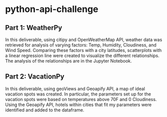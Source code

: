 # python-api-challenge

## Part 1: WeatherPy

In this deliverable, using citipy and OpenWeatherMap API, weather data was retrieved for analysis of varying factors: Temp, Humidity, Cloudiness, and Wind Speed. Comparing these factors with a city latitudes, scatterplots with a linear regression line were created to visualize the different relationships. The analysis of the relationships are in the Jupyter Notebook.

## Part 2: VacationPy

In this deliverable, using geoViews and Geoapify API, a map of ideal vacation spots was created. In particular, the parameters set up for the vacation spots were based on temperatures above 70F and 0 Cloudiness. Using the Geoapify API, hotels within cities that fit my parameters were identified and added to the dataframe. 

